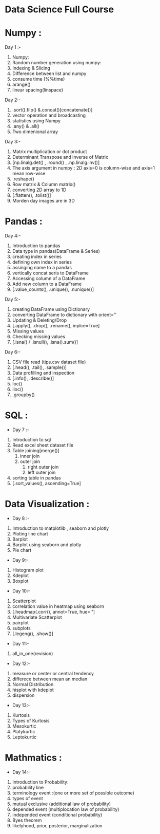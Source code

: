 # Data Science Full Course
# Numpy :
  
Day 1 :-
  1. Numpy:
  2. Random number generation using numpy:
  3. Indexing & Slicing
  4. Difference between list and numpy
  5. consume time (%%time)
  6. arange()
  7. linear spacing(linspace)

Day 2:-
   1. .sort().filp() &.concat()[concatenate()]
   2. vector operation and broadcasting
   3. statistics using Numpy
   4. .any() & .all()
   5. Two dimenional array
      

Day 3:-
   1. Matrix multiplication or dot product
   2. Determinant Transpose and inverse of Matrix
   3. [np.linalg.det() , .round() , .np.linalg.inv()]
   4. The axis argument in numpy : 2D axis=0 is column-wise and axis=1 mean row-wise
   5. .reshape()
   6. Row matrix & Column matrix()
   7. converting 2D array to 1D
   8. [.flatten(), .tolist()]
   9. Morden day images are in 3D

# Pandas :      
Day 4:-
  1. Introduction to pandas
  2. Data type in pandas(DataFrame & Series)
  3. creating index in series
  4. defining own index in series
  5. assinging name to a pandas
  6. vertically concat seris to DataFrame
  7. Accessing column of a DataFrame
  8. Add new column to a DataFrame
  9. [.value_counts(), .unique(), .nunique()]


Day 5:-
   1. creating DataFrame using Dictionary
   2. converting DataFrame to dictionary with orient=''
   4. Updating & Deleting/Drop
   5. [.apply(), .drop(), .rename(), inplce=True]
   6. Missing values
   7. Checking missing values
   8. [.isna() / .isnull(), .isna().sum()]
  
Day 6:-
   1. CSV file read (tips.csv dataset file)
   2. [.head(), .tail(), .sample()]
   3. Data profilling and inspection
   4. [.info(), .describe()]
   5. loc()
   6. iloc()
   7. .groupby()


# SQL :
* Day 7 :-
 1. Introduction to sql
 2. Read excel sheet dataset file
 3. Table joining[merge()]
    1. inner join
    2. outer join
       1. right outer join
       2. left outer join
  4. sorting table in pandas
  5. [.sort_values(), ascending=True]


# Data Visualization :
* Day 8 :-
 1. Introduction to matplotlib , seaborn and plotly
 2. Ploting line chart
 3. Barplot
 4. Barplot using seaborn and plotly
 5. Pie chart


* Day 9:-
1. Histogram plot
2. Kdeplot
3. Boxplot


* Day 10:-
 1. Scatterplot
 2. correlation value in heatmap using seaborn
 3. [.headmap(.corr(), annot=True, hue='']
 4. Multivariate Scatterplot
 5. pairplot
 6. subplots
 7. [.legeng(), .show()]


* Day 11:-
1. all_in_one(revision)


 * Day 12:-
1. measure or center or central tendency
2. differece between mean an median
3. Normal Distribution
4. hisplot with kdeplot
5. dispersion


* Day 13:-
1. Kurtosis
2. Types of Kurtosis
3. Mesokurtic
4. Platykurtic
5. Leptokurtic


# Mathmatics :
* Day 14:-
1. Introduction to Probability:
2. probability line
3. terminology event :(one or more set of possible outcome)
4. types of event
5. mutual exclusive (additional law of probability)
6. depended event (multiplocation law of probability)
7. independed event (conditional probability)
8. Byes theorem
9. likelyhood, prior, posterior, marginalization
     
    
     
  
